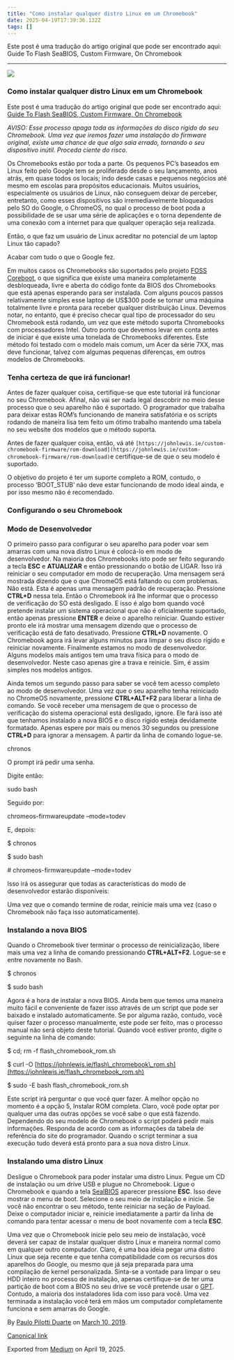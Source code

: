 ```yaml
---
title: "Como instalar qualquer distro Linux em um Chromebook"
date: 2025-04-19T17:39:36.132Z
tags: []
---
```


Este post é uma tradução do artigo original que pode ser encontrado aqui: Guide To Flash SeaBIOS, Custom Firmware, On Chromebook

* * *

![](https://cdn-images-1.medium.com/max/800/1*Jrk-BeV3AR7KzoRM5gt4Jg.jpeg)

### Como instalar qualquer distro Linux em um Chromebook

Este post é uma tradução do artigo original que pode ser encontrado aqui: [Guide To Flash SeaBIOS, Custom Firmware, On Chromebook](https://techvorm.com/guide-flash-seabios-custom-firmware-chromebook/)

_AVISO: Esse processo apaga toda as informações do disco rígido do seu Chromebook. Uma vez que iremos fazer uma instalação do firmware original, existe uma chance de que algo saia errado, tornando o seu dispositivo inútil. Proceda ciente do risco._

Os Chromebooks estão por toda a parte. Os pequenos PC’s baseados em Linux feito pelo Google tem se proliferado desde o seu lançamento, anos atrás, em quase todos os locais; indo desde casas e pequenos negócios até mesmo em escolas para propósitos educacionais. Muitos usuários, especialmente os usuários de Linux, não conseguem deixar de perceber, entretanto, como esses dispositivos são irremediavelmente bloqueados pelo SO do Google, o ChromeOS, no qual o processo de boot poda a possibilidade de se usar uma série de aplicações e o torna dependente de uma conexão com a internet para que qualquer operação seja realizada.

Então, o que faz um usuário de Linux acreditar no potencial de um laptop Linux tão capado?

Acabar com tudo o que o Google fez.

Em muitos casos os Chromebooks são suportados pelo projeto [FOSS Coreboot](https://doc.coreboot.org/), o que significa que existe uma maneira completamente desbloqueada, livre e aberta do código fonte da BIOS dos Chromebooks que está apenas esperando para ser instalada. Com alguns poucos passos relativamente simples esse laptop de US$300 pode se tornar uma máquina totalmente livre e pronta para receber qualquer distribuição Linux. Devemos notar, no entanto, que é preciso checar qual tipo de processador do seu Chromebook está rodando, um vez que este método suporta Chromebooks com processadores Intel. Outro ponto que devemos levar em conta antes de iniciar é que existe uma tonelada de Chromebooks diferentes. Este método foi testado com o modelo mais comum, um Acer da série 7XX, mas deve funcionar, talvez com algumas pequenas diferenças, em outros modelos de Chromebooks.

### Tenha certeza de que irá funcionar!

Antes de fazer qualquer coisa, certifique-se que este tutorial irá funcionar no seu Chromebook. Afinal, não vai ser nada legal descobrir no meio desse processo que o seu aparelho não é suportado. O programador que trabalha para deixar estas ROM’s funcionando de maneira satisfatória e os scripts rodando de maneira lisa tem feito um ótimo trabalho mantendo uma tabela no seu website dos modelos que o método suporta.

Antes de fazer qualquer coisa, então, vá até `[https://johnlewis.ie/custom-chromebook-firmware/rom-download](https://johnlewis.ie/custom-chromebook-firmware/rom-download)`e certifique-se de que o seu modelo é suportado.

O objetivo do projeto é ter um suporte completo a ROM, contudo, o processo ‘BOOT\_STUB’ não deve estar funcionando de modo ideal ainda, e por isso mesmo não é recomendado.

### Configurando o seu Chromebook

### Modo de Desenvolvedor

O primeiro passo para configurar o seu aparelho para poder voar sem amarras com uma nova distro Linux é colocá-lo em modo de desenvolvedor. Na maioria dos Chromebooks isto pode ser feito segurando a tecla **ESC** e **ATUALIZAR** e então pressionando o botão de LIGAR. Isso irá reiniciar o seu computador em modo de recuperação. Uma mensagem será mostrada dizendo que o que ChromeOS está faltando ou com problemas. Não está. Esta é apenas uma mensagem padrão de recuperação. Pressione **CTRL+D** nessa tela. Então o Chromebook irá lhe informar que o processo de verificação do SO está desligado. E isso é algo bom quando você pretende instalar um sistema operacional que não é oficialmente suportado, então apenas pressione **ENTER** e deixe o aparelho reiniciar. Quando estiver pronto ele irá mostrar uma mensagem dizendo que o processo de verificação está de fato desativado. Pressione **CTRL+D** novamente. O Chromebook agora irá levar alguns minutos para limpar o seu disco rígido e reiniciar novamente. Finalmente estamos no modo de desenvolvedor. Alguns modelos mais antigos tem uma trava física para o modo de desenvolvedor. Neste caso apenas gire a trava e reinicie. Sim, é assim simples nos modelos antigos.

Ainda temos um segundo passo para saber se você tem acesso completo ao modo de desenvolvedor. Uma vez que o seu aparelho tenha reiniciado no ChromeOS novamente, pressione **CTRL+ALT+F2** para liberar a linha de comando. Se você receber uma mensagem de que o processo de verificação do sistema operacional está desligado, ignore. Ele fará isso até que tenhamos instalado a nova BIOS e o disco rígido esteja devidamente formatado. Apenas espere por mais ou menos 30 segundos ou pressione **CTRL+D** para ignorar a mensagem. A partir da linha de comando logue-se.

chronos

O prompt irá pedir uma senha.

Digite então:

sudo bash

Seguido por:

chromeos-firmwareupdate –mode=todev

E, depois:

$ chronos

$ sudo bash

\# chromeos-firmwareupdate –mode=todev

Isso irá os assegurar que todas as características do modo de desenvolvedor estarão disponíveis:

Uma vez que o comando termine de rodar, reinicie mais uma vez (caso o Chromebook não faça isso automaticamente).

### Instalando a nova BIOS

Quando o Chromebook tiver terminar o processo de reinicialização, libere mais uma vez a linha de comando pressionando **CTRL+ALT+F2**. Logue-se e entre novamente no Bash.

$ chronos

$ sudo bash

Agora é a hora de instalar a nova BIOS. Ainda bem que temos uma maneira muito fácil e conveniente de fazer isso através de um script que pode ser baixado e instalado automaticamente. Se por alguma razão, contudo, você quiser fazer o processo manualmente, este pode ser feito, mas o processo manual não será objeto deste tutorial. Quando você estiver pronto, digite o seguinte na linha de comando:

$ cd; rm -f flash\_chromebook\_rom.sh

$ curl -O [https://johnlewis.ie/flash\_chromebook\_rom.sh](https://johnlewis.ie/flash_chromebook_rom.sh)

$ sudo -E bash flash\_chromebook\_rom.sh

Este script irá perguntar o que você quer fazer. A melhor opção no momento é a opção 5, Instalar ROM completa. Claro, você pode optar por qualquer uma das outras opções se você sabe o que está fazendo. Dependendo do seu modelo de Chromebook o script poderá pedir mais informações. Responda de acordo com as informações da tabela de referência do site do programador. Quando o script terminar a sua execução tudo deverá está pronto para a sua nova distro Linux.

### Instalando uma distro Linux

Desligue o Chromebook para poder instalar uma distro Linux. Pegue um CD de instalação ou um drive USB e plugue no Chromebook. Ligue o Chromebook e quando a tela [SealBIOS](https://www.coreboot.org/SeaBIOS) aparecer pressione **ESC**. Isso deve mostrar o menu de boot. Selecione o seu meio de instalação e inicie. Se você não encontrar o seu método, tente reiniciar na seção de Payload. Deixe o computador iniciar e, reinicie imediatamente a partir da linha de comando para tentar acessar o menu de boot novamente com a tecla **ESC**.

Uma vez que o Chromebook inicie pelo seu meio de instalação, você deverá ser capaz de instalar qualquer distro Linux e maneira normal como em qualquer outro computador. Claro, é uma boa ideia pegar uma distro Linux que seja recente e que tenha compatibilidade com os recursos dos aparelhos do Google, ou mesmo que já seja preparada para uma compilação de kernel personalizada. Sinta-se a vontade para limpar o seu HDD inteiro no processo de instalação, apenas certifique-se de ter uma partição de boot com a BIOS no seu drive se você pretende usar o [GPT](https://pt.wikipedia.org/wiki/Tabela_de_Parti%C3%A7%C3%A3o_GUID). Contudo, a maioria dos instaladores lida com isso para você. Uma vez terminada a instalação você terá em mãos um computador completamente funciona e sem amarras do Google.

By [Paulo Pilotti Duarte](https://medium.com/@paulopilotti) on [March 10, 2019](https://medium.com/p/9f00719b7484).

[Canonical link](https://medium.com/@paulopilotti/como-instalar-qualquer-distro-linux-em-um-chromebook-9f00719b7484)

Exported from [Medium](https://medium.com) on April 19, 2025.